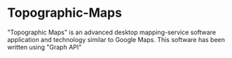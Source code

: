 Topographic-Maps
================

"Topographic Maps" is an advanced desktop mapping-service software application and technology similar to Google Maps. This software has been written using "Graph API"
